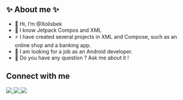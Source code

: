 ## ✨ About me ✨


- 👋 Hi, I’m @Xolisbek
- 🌱 I know Jetpack Compos and XML
- ⚡ I have created several projects in XML and Compose, such as an online shop and a banking app.
- 👀 I am looking for a job as an Android developer.
- 💬 Do you have any question ? Ask me about it !

## Connect with me

<p align = "left">
  <a href="https://telegram.me/keyboard_of_qwerty">
  <img src="https://img.shields.io/badge/telegram-1DA1F2?style=for-the-badge&logo=telegram&logoColor=white" />   
</a>
<a href="https://www.linkedin.com/in/xolisbek-abdullayev-741432329/">
  <img src="https://img.shields.io/badge/linkedin-%230077B5.svg?&style=for-the-badge&logo=linkedin&logoColor=white" />
</a>
<a href="mailto:xolisbekabdullayev@gmail.com">
  <img src="https://img.shields.io/badge/gmail-D14836?style=for-the-badge&logo=gmail&logoColor=white" />
</a>
</p>

<!--
**Xolisbek/Xolisbek** is a ✨ _special_ ✨ repository because its `README.md` (this file) appears on your GitHub profile.

Here are some ideas to get you started:

- 🔭 I’m currently working on ...
- 🌱 I’m currently learning ...
- 👯 I’m looking to collaborate on ...
- 🤔 I’m looking for help with ...
- 💬 Ask me about ...
- 📫 How to reach me: ...
- 😄 Pronouns: ...
- ⚡ Fun fact: ...
-->
